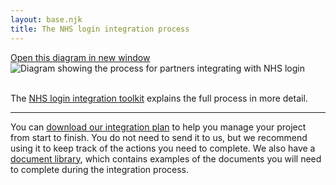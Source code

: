 ```yaml
---
layout: base.njk
title: The NHS login integration process
---
```


<a href="https://raw.githubusercontent.com/nhsconnect/nhslogin/main/src/images/IntegrationProcess-Oct22.png" class="design-example__pop-out" target="_blank" rel="noopener noreferrer">
    Open this diagram in new window
  </a>
  <div class="code-embed">
  <img class="nhsuk-image__img" src="https://github.com/nhsconnect/nhslogin/raw/main/src/images/IntegrationProcess-Oct22.png" alt="Diagram showing the process for partners integrating with NHS login">
  </div>


<br>

The [NHS login integration toolkit](https://digital.nhs.uk/services/nhs-login/nhs-login-for-partners-and-developers/nhs-login-integration-toolkit) explains the full process in more detail.

---

You can [download our integration plan](https://digital.nhs.uk/services/nhs-login/nhs-login-for-partners-and-developers/nhs-login-integration-toolkit/download-the-nhs-login-integration-plan#download-the-nhs-login-integration-plan) to help you manage your project from start to finish. You do not need to send it to us, but we recommend using it to keep track of the actions you need to complete. We also have a [document library](https://digital.nhs.uk/services/nhs-login/nhs-login-for-partners-and-developers/nhs-login-integration-toolkit/nhs-login-integration-document-library), which contains examples of the documents you will need to complete during the integration process.



